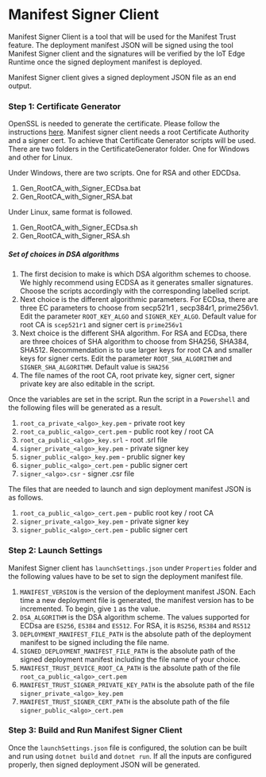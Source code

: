 # Manifest Signer Client

Manifest Signer Client is a tool that will be used for the Manifest Trust feature. The deployment manifest JSON will be signed using the tool Manifest Signer client and the signatures will be verified by the IoT Edge Runtime once the signed deployment manifest is deployed.

Manifest Signer client gives a signed deployment JSON file as an end output. 

### Step 1: Certificate Generator
OpenSSL is needed to generate the certificate. Please follow the instructions [here](https://github.com/Azure/iotedge/blob/master/edgelet/doc/devguide.md#windows-1).
Manifest signer client needs a root Certificate Authority and a signer cert. To achieve that Certificate Generator scripts will be used. There are two folders in the CertificateGenerator folder. One for Windows and other for Linux.

Under Windows, there are two scripts. One for RSA and other EDCDsa.
1. Gen_RootCA_with_Signer_ECDsa.bat
2. Gen_RootCA_with_Signer_RSA.bat

Under Linux, same format is followed.
1. Gen_RootCA_with_Signer_ECDsa.sh
2. Gen_RootCA_with_Signer_RSA.sh

##### Set of choices in DSA algorithms
1. The first decision to make is which DSA algorithm schemes to choose. We highly recommend using ECDSA as it generates smaller signatures. Choose the scripts accordingly with the corresponding labelled script. 
2. Next choice is the different algorithmic parameters. For ECDsa, there are three EC parameters to choose from secp521r1 , secp384r1, prime256v1. Edit the parameter `ROOT_KEY_ALGO` and `SIGNER_KEY_ALGO`. Default value for root CA is `scep521r1` and signer cert is `prime256v1`
3. Next choice is the different SHA algorithm. For RSA and ECDsa, there are three choices of SHA algorithm to choose from  SHA256, SHA384, SHA512. Recommendation is to use larger keys for root CA and smaller keys for signer certs. Edit the parameter `ROOT_SHA_ALGORITHM` and `SIGNER_SHA_ALGORITHM`. Default value is `SHA256`
3. The file names of the root CA, root private key, signer cert, signer private key are also editable in the script. 

Once the variables are set in the script. Run the script in a `Powershell` and the following files will be generated as a result.

1. `root_ca_private_<algo>_key.pem` - private root key
2. `root_ca_public_<algo>_cert.pem` - public root key / root CA
3. `root_ca_public_<algo>_key.srl` - root .srl file
4. `signer_private_<algo>_key.pem` - private signer key
5. `signer_public_<algo>_key.pem` - prublic signer key
5. `signer_public_<algo>_cert.pem` - public signer cert
6. `signer_<algo>.csr` - signer .csr file

The files that are needed to launch and sign deployment manifest JSON is as follows. 
1. `root_ca_public_<algo>_cert.pem` - public root key / root CA
2. `signer_private_<algo>_key.pem` - private signer key
3. `signer_public_<algo>_cert.pem` - public signer cert

### Step 2: Launch Settings
Manifest Signer client has  `launchSettings.json` under `Properties` folder and the following values have to be set to sign the deployment manifest file. 
1. `MANIFEST_VERSION` is the version of the deployment manifest JSON. Each time a new deployment file is generated, the manifest version has to be incremented. To begin, give `1` as the value. 
2. `DSA_ALGORITHM` is the DSA algorithm scheme. The values supported for ECDsa are `ES256`, `ES384` and `ES512`. For RSA, it is `RS256`, `RS384` and `RS512`
3. `DEPLOYMENT_MANIFEST_FILE_PATH` is the absolute path of the deployment manifest to be signed including the file name. 
4. `SIGNED_DEPLOYMENT_MANIFEST_FILE_PATH` is the absolute path of the signed deployment manifest including the file name of your choice. 
5. `MANIFEST_TRUST_DEVICE_ROOT_CA_PATH` is the absolute path of the file `root_ca_public_<algo>_cert.pem`
6. `MANIFEST_TRUST_SIGNER_PRIVATE_KEY_PATH` is the absolute path of the file  `signer_private_<algo>_key.pem`
7. `MANIFEST_TRUST_SIGNER_CERT_PATH` is the absolute path of the file `signer_public_<algo>_cert.pem` 

### Step 3: Build and Run Manifest Signer Client
Once the `launchSettings.json` file is configured, the solution can be built and run using `dotnet build` and `dotnet run`. If all the inputs are configured properly, then signed deployment JSON will be generated. 